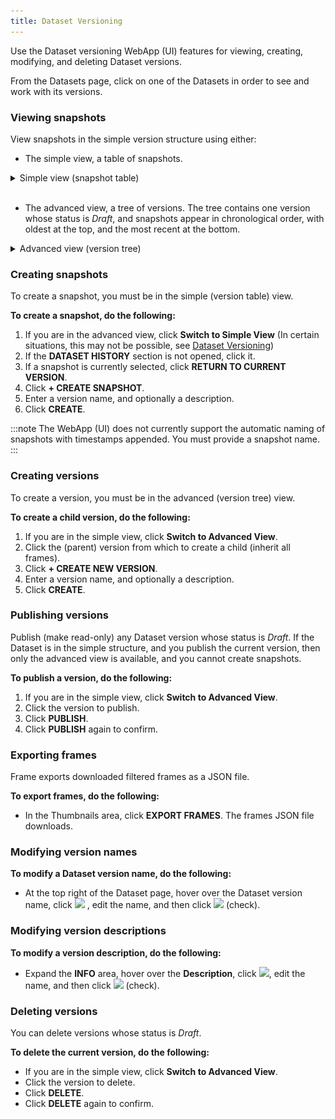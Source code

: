 ```yaml
---
title: Dataset Versioning
---
```


Use the Dataset versioning WebApp (UI) features for viewing, creating, modifying, and 
deleting Dataset versions.

From the Datasets page, click on one of the Datasets in order to see and work with its versions. 

### Viewing snapshots
    
View snapshots in the simple version structure using either:
        
* The simple view, a table of snapshots.

<details className="cml-expansion-panel screenshot">
<summary className="cml-expansion-panel-summary">Simple view (snapshot table)</summary>
<div className="cml-expansion-panel-content">

![image](../../img/hyperdatasets/web-app/dataset_simple_adv_01.png)

</div>
</details>
<br/>

* The advanced view, a tree of versions. The tree contains one version whose status is <i>Draft</i>, and snapshots appear in
chronological order, with oldest at the top, and the most recent at the bottom.
  
<details className="cml-expansion-panel screenshot">
<summary className="cml-expansion-panel-summary">Advanced view (version tree)</summary>
<div className="cml-expansion-panel-content">

![image](../../img/hyperdatasets/web-app/dataset_simple_adv_02.png)

</div>   
</details>

### Creating snapshots

To create a snapshot, you must be in the simple (version table) view. 

**To create a snapshot, do the following:**

1. If you are in the advanced view, click **Switch to Simple View** (In certain situations, this may not be possible, 
   see [Dataset Versioning](../dataset.md#dataset-versioning)) 
1. If the **DATASET HISTORY** section is not opened, click it.
1. If a snapshot is currently selected, click **RETURN TO CURRENT VERSION**.
1. Click **+ CREATE SNAPSHOT**.
1. Enter a version name, and optionally a description.
1. Click **CREATE**.


:::note
The WebApp (UI) does not currently support the automatic naming of snapshots with timestamps appended. You must provide a snapshot name.
:::

### Creating versions

To create a version, you must be in the advanced (version tree) view.

**To create a child version, do the following:**

1. If you are in the simple view, click **Switch to Advanced View**.
1. Click the (parent) version from which to create a child (inherit all frames).
1. Click **+ CREATE NEW VERSION**.
1. Enter a version name, and optionally a description.
1. Click **CREATE**.

### Publishing versions

Publish (make read-only) any Dataset version whose status is *Draft*. If the Dataset is in the simple structure,
and you publish the current version, then only the advanced view is available,
and you cannot create snapshots. 

**To publish a version, do the following:**

1. If you are in the simple view, click **Switch to Advanced View**.
1. Click the version to publish.
1. Click **PUBLISH**.
1. Click **PUBLISH** again to confirm.

### Exporting frames

Frame exports downloaded filtered frames as a JSON file.

**To export frames, do the following:**

* In the Thumbnails area, click **EXPORT FRAMES**. The frames JSON file downloads.
  

### Modifying version names

**To modify a Dataset version name, do the following:**

* At the top right of the Dataset page, hover over the Dataset version name, click <img src="/docs/latest/icons/ico-edit.svg" className="icon size-md space-sm" /> , edit the name, and then click <img src="/docs/latest/icons/ico-save.svg" className="icon size-md space-sm" /> (check).
  
### Modifying version descriptions

**To modify a version description, do the following:**

* Expand the **INFO** area, hover over the **Description**, click <img src="/docs/latest/icons/ico-edit.svg" className="icon size-md space-sm" />, 
  edit the name, and then click <img src="/docs/latest/icons/ico-save.svg" className="icon size-md space-sm" /> (check).
 
### Deleting versions

You can delete versions whose status is *Draft*. 

**To delete the current version, do the following:**

* If you are in the simple view, click **Switch to Advanced View**.
* Click the version to delete.
* Click **DELETE**.
* Click **DELETE** again to confirm.
